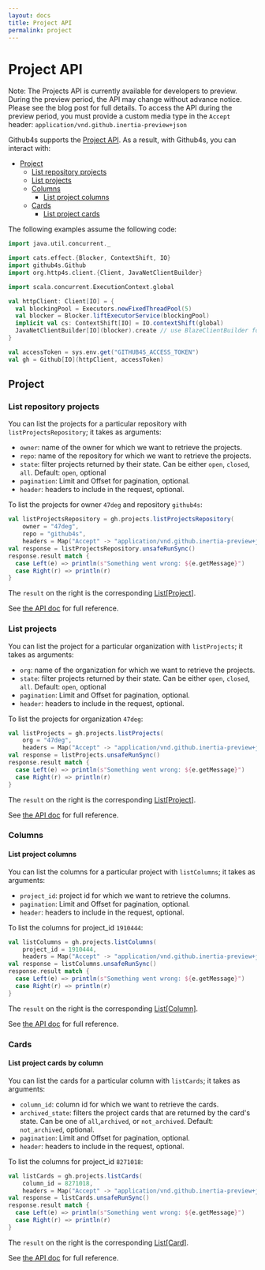 ```yaml
---
layout: docs
title: Project API
permalink: project
---
```


# Project API

Note: The Projects API is currently available for developers to preview. During the preview period,
the API may change without advance notice. Please see the blog post for full details. To access the
API during the preview period, you must provide a custom media type in the `Accept` header:
 `application/vnd.github.inertia-preview+json`

Github4s supports the [Project API](https://developer.github.com/v3/projects/). As a result,
with Github4s, you can interact with:

- [Project](#project)
  - [List repository projects](#list-repository-projects)
  - [List projects](#list-projects)
  - [Columns](#columns)
    - [List project columns](#list-project-columns)
  - [Cards](#cards)
    - [List project cards](#list-project-cards-by-column)

The following examples assume the following code:

```scala mdoc:silent
import java.util.concurrent._

import cats.effect.{Blocker, ContextShift, IO}
import github4s.Github
import org.http4s.client.{Client, JavaNetClientBuilder}

import scala.concurrent.ExecutionContext.global

val httpClient: Client[IO] = {
  val blockingPool = Executors.newFixedThreadPool(5)
  val blocker = Blocker.liftExecutorService(blockingPool)
  implicit val cs: ContextShift[IO] = IO.contextShift(global)
  JavaNetClientBuilder[IO](blocker).create // use BlazeClientBuilder for production use
}

val accessToken = sys.env.get("GITHUB4S_ACCESS_TOKEN")
val gh = Github[IO](httpClient, accessToken)
```

## Project

### List repository projects

You can list the projects for a particular repository with `listProjectsRepository`; it takes as arguments:

- `owner`: name of the owner for which we want to retrieve the projects.
- `repo`: name of the repository for which we want to retrieve the projects.
- `state`: filter projects returned by their state. Can be either `open`, `closed`, `all`. Default: `open`, optional
- `pagination`: Limit and Offset for pagination, optional.
- `header`: headers to include in the request, optional.

To list the projects for owner `47deg` and repository `github4s`:

```scala mdoc:compile-only
val listProjectsRepository = gh.projects.listProjectsRepository(
    owner = "47deg",
    repo = "github4s",
    headers = Map("Accept" -> "application/vnd.github.inertia-preview+json"))
val response = listProjectsRepository.unsafeRunSync()
response.result match {
  case Left(e) => println(s"Something went wrong: ${e.getMessage}")
  case Right(r) => println(r)
}
```

The `result` on the right is the corresponding [List[Project]][project-scala].

See [the API doc](https://developer.github.com/v3/projects/#list-repository-projects) for full reference.

[project-scala]: https://github.com/47degrees/github4s/blob/master/github4s/src/main/scala/github4s/domain/Project.scala


### List projects

You can list the project for a particular organization with `listProjects`; it takes as arguments:

- `org`: name of the organization for which we want to retrieve the projects.
- `state`: filter projects returned by their state. Can be either `open`, `closed`, `all`. Default: `open`, optional
- `pagination`: Limit and Offset for pagination, optional.
- `header`: headers to include in the request, optional.

To list the projects for organization `47deg`:

```scala mdoc:compile-only
val listProjects = gh.projects.listProjects(
    org = "47deg",
    headers = Map("Accept" -> "application/vnd.github.inertia-preview+json"))
val response = listProjects.unsafeRunSync()
response.result match {
  case Left(e) => println(s"Something went wrong: ${e.getMessage}")
  case Right(r) => println(r)
}
```

The `result` on the right is the corresponding [List[Project]][project-scala].

See [the API doc](https://developer.github.com/v3/projects/#list-organization-projects) for full reference.

[project-scala]: https://github.com/47degrees/github4s/blob/master/github4s/src/main/scala/github4s/domain/Project.scala

### Columns

#### List project columns

You can list the columns for a particular project with `listColumns`; it takes as arguments:

- `project_id`: project id for which we want to retrieve the columns.
- `pagination`: Limit and Offset for pagination, optional.
- `header`: headers to include in the request, optional.

To list the columns for project_id `1910444`:

```scala mdoc:compile-only
val listColumns = gh.projects.listColumns(
    project_id = 1910444,
    headers = Map("Accept" -> "application/vnd.github.inertia-preview+json"))
val response = listColumns.unsafeRunSync()
response.result match {
  case Left(e) => println(s"Something went wrong: ${e.getMessage}")
  case Right(r) => println(r)
}
```

The `result` on the right is the corresponding [List[Column]][column-scala].

See [the API doc](https://developer.github.com/v3/projects/columns/#list-project-columns) for full reference.

[column-scala]: https://github.com/47degrees/github4s/blob/master/github4s/src/main/scala/github4s/domain/Project.scala

### Cards

#### List project cards by column

You can list the cards for a particular column with `listCards`; it takes as arguments:

- `column_id`: column id for which we want to retrieve the cards.
- `archived_state`: filters the project cards that are returned by the card's state.
Can be one of `all`,`archived`, or `not_archived`. Default: `not_archived`, optional.
- `pagination`: Limit and Offset for pagination, optional.
- `header`: headers to include in the request, optional.

To list the columns for project_id `8271018`:

```scala mdoc:compile-only
val listCards = gh.projects.listCards(
    column_id = 8271018,
    headers = Map("Accept" -> "application/vnd.github.inertia-preview+json"))
val response = listCards.unsafeRunSync()
response.result match {
  case Left(e) => println(s"Something went wrong: ${e.getMessage}")
  case Right(r) => println(r)
}
```

The `result` on the right is the corresponding [List[Card]][card-scala].

See [the API doc](https://developer.github.com/v3/projects/cards/#list-project-cards) for full reference.

[card-scala]: https://github.com/47degrees/github4s/blob/master/github4s/src/main/scala/github4s/domain/Project.scala
